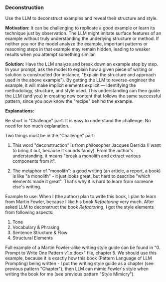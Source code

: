 ### Deconstruction
Use the LLM to deconstruct examples and reveal their structure and style.

**Motivation:** It can be challenging to replicate a good example or learn its technique just by observation. The LLM might imitate surface features of an example without truly understanding the underlying structure or method. If neither you nor the model analyze the example, important patterns or reasoning steps in that example may remain hidden, leading to weaker results when you attempt something similar.

**Solution:** Have the LLM analyze and break down an example step by step. In your prompt, ask the model to explain how a given piece of writing or solution is constructed (for instance, "Explain the structure and approach used in the above example"). By getting the LLM to reverse-engineer the example, it will make implicit elements explicit — identifying the methodology, structure, and style used. This understanding can then guide the LLM (and you) in creating new content that follows the same successful pattern, since you now know the "recipe" behind the example.

**Explanations:** 

Be short in "Challenge" part. It is easy to understand the challenge. No need for too much explanation. 

Two things must be in the "Challenge" part:

1. This word "deconstruction" is from philosopher Jacques Derrida (I want to bring it out, because it sounds fancy). From the author's understanding, it means "break a monolith and extract various components from it".

2. The metaphor of "monolith": a good writing (an article, a report, a book) is like "a monolith" - it just looks great, but hard to describe "which elements made it great". That's why it is hard to learn from someone else's writing.

Example to use: When I (the author) plan to write this book, I plan to learn from Martin Fowler, because I like his book *Refactoring* very much. After asked LLM to deconstruct the book *Refactoring*, I got the style elements from following aspects:

1. Tone
2. Vocabulary & Phrasing
3. Sentence Structure & Flow
4. Structural Elements

Full example of a Martin Fowler-alike writing style guide can be found in "0. Prompt to Write One Pattern v1.x.docx" file, chapter 5. We should use this example, because it is exactly how this book (Pattern Language of LLM Prompting) being written - I put the writing style guide as a chapter (see previous pattern "Chapter"), then LLM can mimic Fowler's style when writing the book for me (see previous pattern "Style Mimicry").



